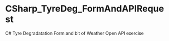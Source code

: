 # CSharp_TyreDeg_FormAndAPIRequest
 C# Tyre Degradatation Form and bit of Weather Open API exercise
